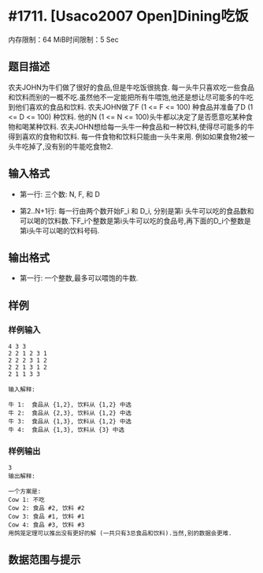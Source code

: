 # #1711. [Usaco2007 Open]Dining吃饭

内存限制：64 MiB时间限制：5 Sec

## 题目描述

农夫JOHN为牛们做了很好的食品,但是牛吃饭很挑食. 每一头牛只喜欢吃一些食品和饮料而别的一概不吃.虽然他不一定能把所有牛喂饱,他还是想让尽可能多的牛吃到他们喜欢的食品和饮料. 农夫JOHN做了F (1 <= F <= 100) 种食品并准备了D (1 <= D <= 100) 种饮料. 他的N (1 <= N <= 100)头牛都以决定了是否愿意吃某种食物和喝某种饮料. 农夫JOHN想给每一头牛一种食品和一种饮料,使得尽可能多的牛得到喜欢的食物和饮料. 每一件食物和饮料只能由一头牛来用. 例如如果食物2被一头牛吃掉了,没有别的牛能吃食物2. 

## 输入格式

* 第一行: 三个数: N, F, 和 D 

* 第2..N+1行: 每一行由两个数开始F_i 和 D_i, 分别是第i 头牛可以吃的食品数和可以喝的饮料数.下F_i个整数是第i头牛可以吃的食品号,再下面的D_i个整数是第i头牛可以喝的饮料号码.

## 输出格式

* 第一行: 一个整数,最多可以喂饱的牛数. 

## 样例

### 样例输入

    
    4 3 3
    2 2 1 2 3 1
    2 2 2 3 1 2
    2 2 1 3 1 2
    2 1 1 3 3
    
    输入解释:
    
    牛 1:  食品从 {1,2}, 饮料从 {1,2} 中选
    牛 2:  食品从 {2,3}, 饮料从 {1,2} 中选
    牛 3:  食品从 {1,3}, 饮料从 {1,2} 中选
    牛 4:  食品从 {1,3}, 饮料从 {3} 中选
    
    

### 样例输出

    
    3
    输出解释:
    
    一个方案是:
    Cow 1: 不吃
    Cow 2: 食品 #2, 饮料 #2
    Cow 3: 食品 #1, 饮料 #1
    Cow 4: 食品 #3, 饮料 #3
    用鸽笼定理可以推出没有更好的解 (一共只有3总食品和饮料).当然,别的数据会更难.
    

## 数据范围与提示
